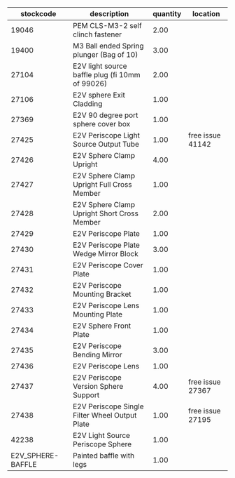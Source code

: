 |stockcode|description|quantity|location|
|---------|-----------|--------|--------|
|19046|PEM CLS-M3-2 self clinch fastener|2.00||
|19400|M3 Ball ended Spring plunger (Bag of 10)|3.00||
|27104|E2V light source baffle plug (fi 10mm of 99026)|2.00||
|27106|E2V sphere Exit Cladding|1.00||
|27369|E2V 90 degree port sphere cover box|1.00||
|27425|E2V Periscope Light Source Output Tube|1.00|free issue 41142|
|27426|E2V Sphere Clamp Upright|4.00||
|27427|E2V Sphere Clamp Upright Full Cross Member|1.00||
|27428|E2V Sphere Clamp Upright Short Cross Member|2.00||
|27429|E2V Periscope Plate|1.00||
|27430|E2V Periscope Plate Wedge Mirror Block|3.00||
|27431|E2V Periscope Cover Plate|1.00||
|27432|E2V Periscope Mounting Bracket|1.00||
|27433|E2V Periscope Lens Mounting Plate|1.00||
|27434|E2V Sphere Front Plate|1.00||
|27435|E2V Periscope Bending Mirror|3.00||
|27436|E2V Periscope Lens|1.00||
|27437|E2V Periscope Version Sphere Support|4.00|free issue 27367|
|27438|E2V Periscope Single Filter Wheel Output Plate|1.00|free issue 27195|
|42238|E2V Light Source Periscope Sphere|1.00||
|E2V_SPHERE-BAFFLE|Painted baffle with legs|1.00||
